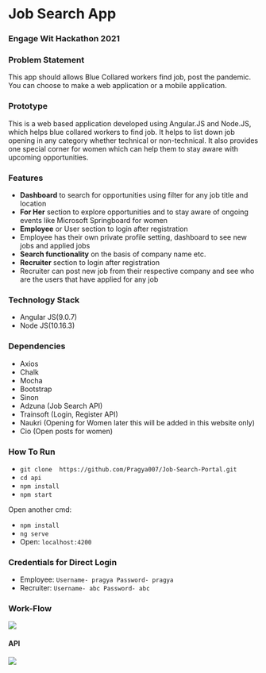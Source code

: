 # Job Search App

### Engage Wit Hackathon 2021

### Problem Statement
This app should allows Blue Collared workers find job, post the pandemic.
You can choose to make a web application or a mobile application.

### Prototype
This is a web based application developed using Angular.JS and Node.JS, which helps blue collared workers to find job. It helps to list down job opening in any category whether technical or non-technical. It also provides one special corner for women which can help them to stay aware with upcoming opportunities.

### Features

- **Dashboard** to search for opportunities using filter for any job title and location
- **For Her** section to explore opportunities  and to stay aware of ongoing events like Microsoft Springboard for women
- **Employee** or User section to login after registration
- Employee has their own private profile setting, dashboard to see new jobs and applied jobs
- **Search functionality** on the basis of company name etc.
- **Recruiter** section to login after registration
- Recruiter can post new job from their respective company and see who are the users that have applied for any job



### Technology Stack
- Angular JS(9.0.7)
- Node JS(10.16.3)

### Dependencies
- Axios
- Chalk
- Mocha
- Bootstrap
- Sinon
- Adzuna (Job Search API)
- Trainsoft (Login, Register API)
- Naukri (Opening for  Women later this will be added in this website only)
- Cio (Open posts for women)

### How To Run
- `git clone  https://github.com/Pragya007/Job-Search-Portal.git`
- `cd api`
- `npm install`
- `npm start`

Open another cmd:
- `npm install`
- `ng serve`
- Open: `localhost:4200`

### Credentials for Direct Login
- Employee: `Username- pragya Password- pragya`
- Recruiter: `Username- abc Password- abc`


### Work-Flow
![](https://github.com/Pragya007/Job-Search-Portal/blob/main/screenshots/Flowchart.png)
#### API
![](https://github.com/Pragya007/Job-Search-Portal/blob/main/screenshots/api.png)
